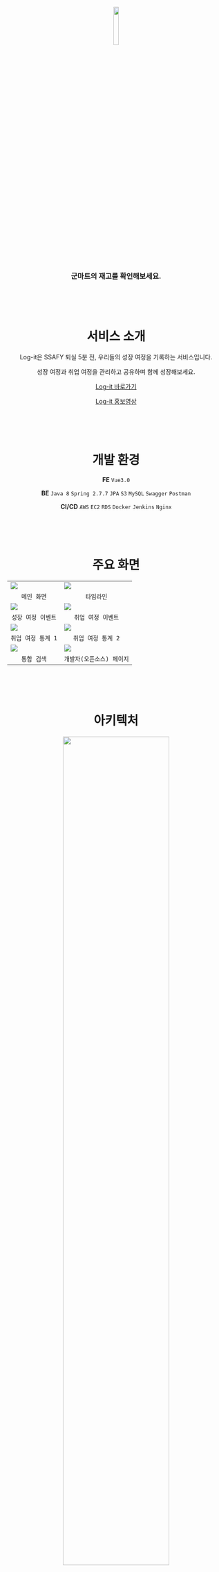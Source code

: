 <br>

<div align=center>

<img width="15%" src="https://user-images.githubusercontent.com/59721896/219297447-a86eb1b0-1934-4ace-b4b9-3c19c1591a8e.png"/>

### 군마트의 재고를 확인해보세요.

<br>
<br>
<br>

# 서비스 소개

Log-it은 SSAFY 퇴실 5분 전, 우리들의 성장 여정을 기록하는 서비스입니다.

성장 여정과 취업 여정을 관리하고 공유하며 함께 성장해보세요.

[Log-it 바로가기](https://i8a609.p.ssafy.io/)

[Log-it 홍보영상](https://youtu.be/kjlL84gRi8c)

<br>
<br>
<br>

# 개발 환경

**FE** `Vue3.0`

**BE** `Java 8` `Spring 2.7.7` `JPA` `S3` `MySQL` `Swagger` `Postman`

**CI/CD** `AWS` `EC2` `RDS` `Docker` `Jenkins` `Nginx`

<br>
<br>
<br>

# 주요 화면

|        |        |
| ------ | ------ |
|    <img src="https://user-images.githubusercontent.com/59721896/220111432-dd13f339-0940-4611-9390-e1173c9ad521.png">     |    <img src="https://user-images.githubusercontent.com/59721896/220107195-65eb367a-7972-4020-b663-02f505731362.png">     |
|    <div align=center> `메인 화면` </div>    |    <div align=center> `타임라인` </div>    |
|    <img src="https://user-images.githubusercontent.com/59721896/220107977-1375385a-36f4-4d89-b31d-33c5348c5e3e.png">    |    <img src="https://user-images.githubusercontent.com/59721896/220108925-7f1437be-b2be-42db-8971-472f47f3aa20.png">    |
|    <div align=center> `성장 여정 이벤트` </div>    |    <div align=center> `취업 여정 이벤트` </div>    |
|    <img src="https://user-images.githubusercontent.com/59721896/220112349-0e0f9b2b-3c39-46e1-ba71-6366bd30c7bc.png">    |    <img src="https://user-images.githubusercontent.com/59721896/220109116-c9199710-99b1-48a8-b807-ea1d2516ded6.png">    |
|    <div align=center> `취업 여정 통계 1` </div>    |    <div align=center> `취업 여정 통계 2` </div>    |
|    <img src="https://user-images.githubusercontent.com/59721896/220109650-545b0608-0a1b-42cb-84d6-910361531461.png">    |    <img src="https://user-images.githubusercontent.com/59721896/220109690-7302aec9-dd97-48c4-969c-da3a8fa3317e.png">    |
|    <div align=center> `통합 검색` </div>    |    <div align=center> `개발자(오픈소스) 페이지` </div>    |

<br>
<br>
<br>

# 아키텍처

<img width="70%" src="https://user-images.githubusercontent.com/59721896/220850414-f9043b4f-a7df-46a3-a679-65335c8bd88b.png">

<br>
<br>
<br>

# ERD

<img width="70%" src="https://user-images.githubusercontent.com/59721896/220218382-09c6d0ff-ce21-4827-b738-5defdbbaf6c2.png">

<br>
<br>
<br>

<br>
<br>
<br>

## ****👥****팀원 구성
![Untitled](https://user-images.githubusercontent.com/93465128/169990164-006f624b-b30f-461a-be52-e99e083c106d.png)
| 이름 | 윤성일 | 양정민 | 이강산 | 전해연 |
| --- | --- | --- | --- | --- |
| 역할 | 팀장 | 팀원 | 팀원 | 팀원 |
| 상세 | AWS EC2 서버 구축 <br/> 메인 페이지 <br/>상품 CRUD <br/>상품 무한 스크롤 <br/>음성 인식(STT) 상품 검색 <br/>파일 다중 업로드 <br/>거래 관련 메일 발송 <br/>관리자 페이지 - 상품 <br/>HTTPS/SSL <br/>HTTP 예외처리 | SNS 로그인/회원가입(OAuth2.0) <br/>동네 설정(카카오 API) <br/>회원 정보 수정 <br/>회원 탈퇴 <br/>Spring Security를 활용한 권한 인가 <br/>관리자 페이지 - 회원 목록 조회, 회원 통계, 회원 강제 탈퇴 <br/>테스트 코드 작성(JUnit5) <br/>로그인 페이지 CSS 구현 <br/>PPT 제작 | 마이페이지(백엔드) <br/>거래프로세스(관심/예약/거래/평가) <br/>웹소켓을 이용한 채팅/알림 <br/>JSP to Thymeleaf 이전 작업 수행 | 마이페이지(프론트엔드) <br/>팀 소개 페이지(리액트) <br/>사이트 공통 디자인 <br/>협업용 Notion 페이지 제작 |


---
